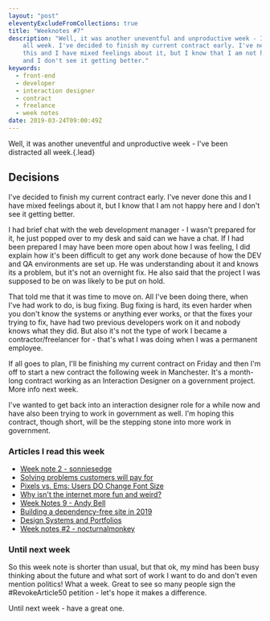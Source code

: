 ```yaml
---
layout: "post"
eleventyExcludeFromCollections: true
title: "Weeknotes #7"
description: "Well, it was another uneventful and unproductive week - I've been distracted
    all week. I've decided to finish my current contract early. I've never done
    this and I have mixed feelings about it, but I know that I am not happy here
    and I don't see it getting better."
keywords:
  - front-end
  - developer
  - interaction designer
  - contract
  - freelance
  - week notes
date: 2019-03-24T09:00:49Z
---
```

Well, it was another uneventful and unproductive week - I've been distracted all week.{.lead}

## Decisions
I've decided to finish my current contract early. I've never done this and I have mixed feelings about it, but I know that I am not happy here and I don't see it getting better.

I had brief chat with the web development manager - I wasn't prepared for it, he just popped over to my desk and said can we have a chat. If I had been prepared I may have been more open about how I was feeling, I did explain how it's been difficult to get any work done because of how the DEV and QA environments are set up. He was understanding about it and knows its a problem, but it's not an overnight fix. He also said that the project I was supposed to be on was likely to be put on hold.

That told me that it was time to move on. All I've been doing there, when I've had work to do, is bug fixing. Bug fixing is hard, its even harder when you don't know the systems or anything ever works, or that the fixes your trying to fix, have had two previous developers work on it and nobody knows what they did. But also it's not the type of work I became a contractor/freelancer for - that's what I was doing when I was a permanent employee.

If all goes to plan, I'll be finishing my current contract on Friday and then I'm off to start a new contract the following week in Manchester. It's a month-long contract working as an Interaction Designer on a government project. More info next week.

I've wanted to get back into an interaction designer role for a while now and have also been trying to work in government as well. I'm hoping this contract, though short, will be the stepping stone into more work in government.

### Articles I read this week
- [Week note 2 - sonniesedge](https://web.archive.org/web/20211205104954/https://whalecoiner.com/articles/week-note-2 "Week note 2 - sonniesedge")
- [Solving problems customers will pay for](https://justinjackson.ca/hard-valuable "Solving problems customers will pay for")
- [Pixels vs. Ems: Users DO Change Font Size](https://medium.com/@vamptvo/pixels-vs-ems-users-do-change-font-size-5cfb20831773 "Pixels vs. Ems: Users DO Change Font Size")
- [Why isn't the internet more fun and weird?](https://jarredsumner.com/codeblog/ "Why isn't the internet more fun and weird?")
- [Week Notes 9 - Andy Bell](https://archive.hankchizljaw.com/wrote/week-notes-9/ "Week Notes 9 - Andy Bell")
- [Building a dependency-free site in 2019](https://css-irl.info/building-a-dependency-free-site/ "Building a dependency-free site in 2019")
- [Design Systems and Portfolios](https://css-tricks.com/design-systems-and-portfolios/ "Design Systems and Portfolios")
- [Week notes #2 - nocturnalmonkey](https://blog.nocturnalmonkey.com/week-notes-2/ "Week notes #2 - nocturnalmonkey")

### Until next week
So this week note is shorter than usual, but that ok, my mind has been busy thinking about the future and what sort of work I want to do and don't even mention politics! What a week. Great to see so many people sign the #RevokeArticle50 petition - let's hope it makes a difference.

Until next week - have a great one.
